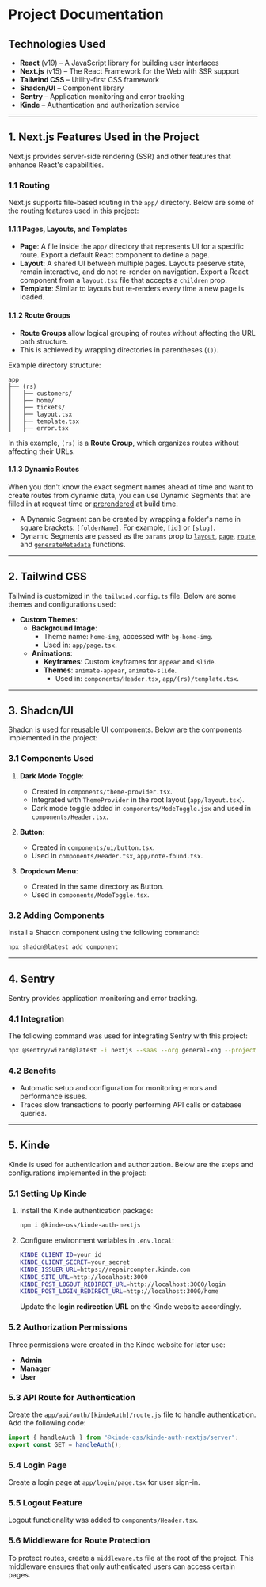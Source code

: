 # **Project Documentation**

## **Technologies Used**

- **React** (v19) – A JavaScript library for building user interfaces
- **Next.js** (v15) – The React Framework for the Web with SSR support
- **Tailwind CSS** – Utility-first CSS framework
- **Shadcn/UI** – Component library
- **Sentry** – Application monitoring and error tracking
- **Kinde** – Authentication and authorization service

---

## **1. Next.js Features Used in the Project**

Next.js provides server-side rendering (SSR) and other features that enhance React's capabilities.

### **1.1 Routing**

Next.js supports file-based routing in the `app/` directory. Below are some of the routing features used in this project:

#### **1.1.1 Pages, Layouts, and Templates**

- **Page**: A file inside the `app/` directory that represents UI for a specific route. Export a default React component to define a page.
- **Layout**: A shared UI between multiple pages. Layouts preserve state, remain interactive, and do not re-render on navigation. Export a React component from a `layout.tsx` file that accepts a `children` prop.
- **Template**: Similar to layouts but re-renders every time a new page is loaded.

#### **1.1.2 Route Groups**

- **Route Groups** allow logical grouping of routes without affecting the URL path structure.
- This is achieved by wrapping directories in parentheses (`()`).

Example directory structure:

```
app
├── (rs)
│   ├── customers/
│   ├── home/
│   ├── tickets/
│   ├── layout.tsx
│   ├── template.tsx
│   ├── error.tsx
```

In this example, `(rs)` is a **Route Group**, which organizes routes without affecting their URLs.

#### **1.1.3 Dynamic Routes**

When you don't know the exact segment names ahead of time and want to create routes from dynamic data, you can use Dynamic Segments that are filled in at request time or [prerendered](https://nextjs.org/docs/app/building-your-application/routing/dynamic-routes#generating-static-params) at build time.

- A Dynamic Segment can be created by wrapping a folder's name in square brackets: `[folderName]`. For example, `[id]` or `[slug]`.
- Dynamic Segments are passed as the `params` prop to [`layout`](https://nextjs.org/docs/app/api-reference/file-conventions/layout), [`page`](https://nextjs.org/docs/app/api-reference/file-conventions/page), [`route`](https://nextjs.org/docs/app/building-your-application/routing/route-handlers), and [`generateMetadata`](https://nextjs.org/docs/app/api-reference/functions/generate-metadata#generatemetadata-function) functions.

---

## **2. Tailwind CSS**

Tailwind is customized in the `tailwind.config.ts` file. Below are some themes and configurations used:

- **Custom Themes**:
  - **Background Image**:
    - Theme name: `home-img`, accessed with `bg-home-img`.
    - Used in: `app/page.tsx`.
  - **Animations**:
    - **Keyframes**: Custom keyframes for `appear` and `slide`.
    - **Themes**: `animate-appear`, `animate-slide`.
      - Used in: `components/Header.tsx`, `app/(rs)/template.tsx`.

---

## **3. Shadcn/UI**

Shadcn is used for reusable UI components. Below are the components implemented in the project:

### **3.1 Components Used**

1. **Dark Mode Toggle**:

   - Created in `components/theme-provider.tsx`.
   - Integrated with `ThemeProvider` in the root layout (`app/layout.tsx`).
   - Dark mode toggle added in `components/ModeToggle.jsx` and used in `components/Header.tsx`.

2. **Button**:

   - Created in `components/ui/button.tsx`.
   - Used in `components/Header.tsx`, `app/note-found.tsx`.

3. **Dropdown Menu**:

   - Created in the same directory as Button.
   - Used in `components/ModeToggle.tsx`.

### **3.2 Adding Components**

Install a Shadcn component using the following command:

```bash
npx shadcn@latest add component
```

---

## **4. Sentry**

Sentry provides application monitoring and error tracking.

### **4.1 Integration**

The following command was used for integrating Sentry with this project:

```bash
npx @sentry/wizard@latest -i nextjs --saas --org general-xng --project javascript-nextjs
```

### **4.2 Benefits**

- Automatic setup and configuration for monitoring errors and performance issues.
- Traces slow transactions to poorly performing API calls or database queries.

---

## **5. Kinde**

Kinde is used for authentication and authorization. Below are the steps and configurations implemented in the project:

### **5.1 Setting Up Kinde**

1. Install the Kinde authentication package:

   ```bash
   npm i @kinde-oss/kinde-auth-nextjs
   ```

2. Configure environment variables in `.env.local`:
   ```bash
   KINDE_CLIENT_ID=your_id
   KINDE_CLIENT_SECRET=your_secret
   KINDE_ISSUER_URL=https://repaircompter.kinde.com
   KINDE_SITE_URL=http://localhost:3000
   KINDE_POST_LOGOUT_REDIRECT_URL=http://localhost:3000/login
   KINDE_POST_LOGIN_REDIRECT_URL=http://localhost:3000/home
   ```
   Update the **login redirection URL** on the Kinde website accordingly.

### **5.2 Authorization Permissions**

Three permissions were created in the Kinde website for later use:

- **Admin**
- **Manager**
- **User**

### **5.3 API Route for Authentication**

Create the `app/api/auth/[kindeAuth]/route.js` file to handle authentication. Add the following code:

```javascript
import { handleAuth } from "@kinde-oss/kinde-auth-nextjs/server";
export const GET = handleAuth();
```

### **5.4 Login Page**

Create a login page at `app/login/page.tsx` for user sign-in.

### **5.5 Logout Feature**

Logout functionality was added to `components/Header.tsx`.

### **5.6 Middleware for Route Protection**

To protect routes, create a `middleware.ts` file at the root of the project. This middleware ensures that only authenticated users can access certain pages.
